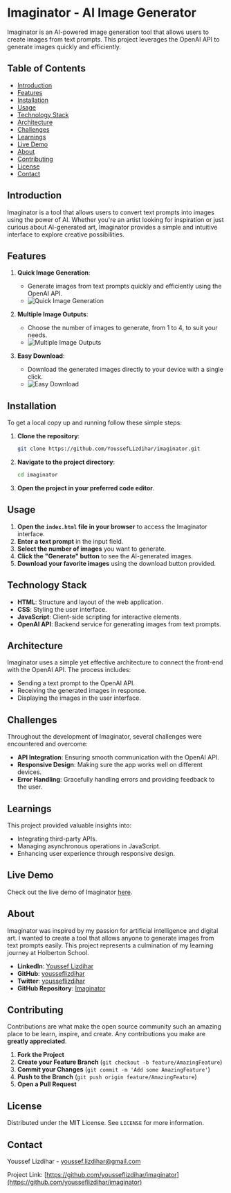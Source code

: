 # Imaginator - AI Image Generator

Imaginator is an AI-powered image generation tool that allows users to create images from text prompts. This project leverages the OpenAI API to generate images quickly and efficiently.

## Table of Contents

- [Introduction](#introduction)
- [Features](#features)
- [Installation](#installation)
- [Usage](#usage)
- [Technology Stack](#technology-stack)
- [Architecture](#architecture)
- [Challenges](#challenges)
- [Learnings](#learnings)
- [Live Demo](#live-demo)
- [About](#about)
- [Contributing](#contributing)
- [License](#license)
- [Contact](#contact)

## Introduction

Imaginator is a tool that allows users to convert text prompts into images using the power of AI. Whether you're an artist looking for inspiration or just curious about AI-generated art, Imaginator provides a simple and intuitive interface to explore creative possibilities.

## Features

1. **Quick Image Generation**:
    - Generate images from text prompts quickly and efficiently using the OpenAI API.
    - ![Quick Image Generation](path/to/feature1-image.jpg)

2. **Multiple Image Outputs**:
    - Choose the number of images to generate, from 1 to 4, to suit your needs.
    - ![Multiple Image Outputs](path/to/feature2-image.jpg)

3. **Easy Download**:
    - Download the generated images directly to your device with a single click.
    - ![Easy Download](path/to/feature3-image.jpg)

## Installation

To get a local copy up and running follow these simple steps:

1. **Clone the repository**:
    ```bash
    git clone https://github.com/YoussefLizdihar/imaginator.git
    ```

2. **Navigate to the project directory**:
    ```bash
    cd imaginator
    ```

3. **Open the project in your preferred code editor**.

## Usage

1. **Open the `index.html` file in your browser** to access the Imaginator interface.
2. **Enter a text prompt** in the input field.
3. **Select the number of images** you want to generate.
4. **Click the "Generate" button** to see the AI-generated images.
5. **Download your favorite images** using the download button provided.

## Technology Stack

- **HTML**: Structure and layout of the web application.
- **CSS**: Styling the user interface.
- **JavaScript**: Client-side scripting for interactive elements.
- **OpenAI API**: Backend service for generating images from text prompts.

## Architecture

Imaginator uses a simple yet effective architecture to connect the front-end with the OpenAI API. The process includes:

- Sending a text prompt to the OpenAI API.
- Receiving the generated images in response.
- Displaying the images in the user interface.

## Challenges

Throughout the development of Imaginator, several challenges were encountered and overcome:

- **API Integration**: Ensuring smooth communication with the OpenAI API.
- **Responsive Design**: Making sure the app works well on different devices.
- **Error Handling**: Gracefully handling errors and providing feedback to the user.

## Learnings

This project provided valuable insights into:

- Integrating third-party APIs.
- Managing asynchronous operations in JavaScript.
- Enhancing user experience through responsive design.

## Live Demo

Check out the live demo of Imaginator [here](https://j2g6bfkrwob3a4y9lu2uja.on.drv.tw/www.imaginatorai.com/).

## About

Imaginator was inspired by my passion for artificial intelligence and digital art. I wanted to create a tool that allows anyone to generate images from text prompts easily. This project represents a culmination of my learning journey at Holberton School.

- **LinkedIn**: [Youssef Lizdihar](https://www.linkedin.com/in/youssef-lizdihar)
- **GitHub**: [yousseflizdihar](https://github.com/yousseflizdihar)
- **Twitter**: [yousseflizdihar](https://twitter.com/yousseflizdihar)
- **GitHub Repository**: [Imaginator](https://github.com/yousseflizdihar/imaginator)

## Contributing

Contributions are what make the open source community such an amazing place to be learn, inspire, and create. Any contributions you make are **greatly appreciated**.

1. **Fork the Project**
2. **Create your Feature Branch** (`git checkout -b feature/AmazingFeature`)
3. **Commit your Changes** (`git commit -m 'Add some AmazingFeature'`)
4. **Push to the Branch** (`git push origin feature/AmazingFeature`)
5. **Open a Pull Request**

## License

Distributed under the MIT License. See `LICENSE` for more information.

## Contact

Youssef Lizdihar - [youssef.lizdihar@gmail.com](mailto:youssef.lizdihar@gmail.com)

Project Link: [https://github.com/yousseflizdihar/imaginator](https://github.com/yousseflizdihar/imaginator)
